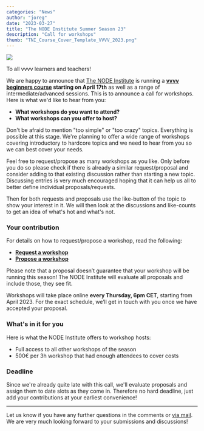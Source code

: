 ```yaml
---
categories: "News"
author: "joreg"
date: "2023-03-27"
title: "The NODE Institute Summer Season 23"
description: "Call for workshops"
thumb: "TNI_Course_Cover_Template_VVVV_2023.png"
---
```



![](TNI_Course_Cover_Template_VVVV_2023.png) 

To all vvvv learners and teachers!

We are happy to announce that [The NODE Institute](https://thenodeinstitute.org/summer-season-23/) is running a **[vvvv beginners course](https://thenodeinstitute.org/courses/vvvv-beginner-class-summer-2023/) starting on April 17th** as well as a range of intermediate/advanced sessions. This is to announce a call for workshops. Here is what we'd like to hear from you:

* **What workshops do you want to attend?**
* **What workshops can you offer to host?**

Don't be afraid to mention "too simple" or "too crazy" topics. Everything is possible at this stage. We're planning to offer a wide range of workshops covering introductory to hardcore topics and we need to hear from you so we can best cover your needs.

Feel free to request/propose as many workshops as you like. Only before you do so please check if there is already a similar request/proposal and consider adding to that existing discussion rather than starting a new topic. Discussing entries is very much encouraged hoping that it can help us all to better define individual proposals/requests.

Then for both requests and proposals use the like-button of the topic to show your interest in it. We will then look at the discussions and like-counts to get an idea of what's hot and what's not.

### Your contribution

For details on how to request/propose a workshop, read the following:

* **[Request a workshop](https://discourse.vvvv.org/t/how-to-request-a-workshop/21317)**
* **[Propose a workshop](https://discourse.vvvv.org/t/how-to-propose-a-workshop/21316)**

Please note that a proposal doesn’t guarantee that your workshop will be running this season! The NODE Institute will evaluate all proposals and include those, they see fit.

Workshops will take place online **every Thursday, 6pm CET**, starting from April 2023. For the exact schedule, we’ll get in touch with you once we have accepted your proposal.

### What's in it for you
Here is what the NODE Institute offers to workshop hosts:

* Full access to all other workshops of the season
* 500€ per 3h workshop that had enough attendees to cover costs

### Deadline
Since we're already quite late with this call, we'll evaluate proposals and assign them to date slots as they come in. Therefore no hard deadline, just add your contributions at your earliest convenience!

---

Let us know if you have any further questions in the comments or [via mail](mailto:edu@vvvv.org). We are very much looking forward to your submissions and discussions!